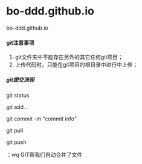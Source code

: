 # bo-ddd.github.io
bo-ddd.github.io



####  git注意事项

1.  git文件夹中不能存在另外的其它任何git项目；
2. 上传代码时，只能在git项目的根目录中进行中上传；





##### git提交流程

git status 

git add .

git commit -m "commit info"

git pull

 git push



：wq   GIT帮我们自动合并了文件
